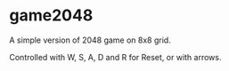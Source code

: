 # game2048
A simple version of 2048 game on 8x8 grid.

Controlled with W, S, A, D and R for Reset, or with arrows.
